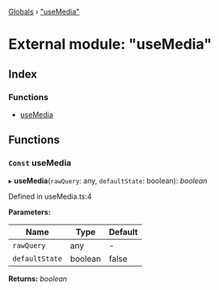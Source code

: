 [Globals](../globals.md) › ["useMedia"](_usemedia_.md)

# External module: "useMedia"

## Index

### Functions

* [useMedia](_usemedia_.md#const-usemedia)

## Functions

### `Const` useMedia

▸ **useMedia**(`rawQuery`: any, `defaultState`: boolean): *boolean*

Defined in useMedia.ts:4

**Parameters:**

Name | Type | Default |
------ | ------ | ------ |
`rawQuery` | any | - |
`defaultState` | boolean | false |

**Returns:** *boolean*
